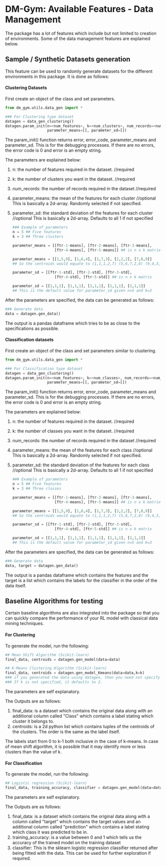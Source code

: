 # DM-Gym: Available Features - Data Management

The package has a lot of features which include but not limited to creation of environments. Some of the data management features are explained below.

## Sample / Synthetic Datasets generation

This feature can be used to randomly generate datasets for the different environments in this package. It is done as follows:

#### Clustering Datasets

First create an object of the class and set parameters.

```python
from dm_gym.utils.data_gen import *

### For Clustering type dataset
datagen = data_gen_clustering()
datagen.param_init(n=<num_features>, k=<num_clusters>, num_records=<num_records>,
                   parameter_means=[], parameter_sd=[])
```

The param_init() function returns error, error_code, parameter_means and parameter_sd. This is for the debugging processes. If there are no errors, the error code is 0 and error is an empty string.

The parameters are explained below:

1. n: the number of features required in the dataset. //required

2. k: the number of clusters you want in the dataset. //required

3. num_records: the number of records required in the dataset //required

4. parameter_means: the mean of the features for each cluster //optional
   This is basically a 2d-array. Randomly selected if not specified.

5. parameter_sd: the standard deviation of the features for each cluster //optional
   This is basically a 2d-array. Defaults to all 1 if not specified

   ```python
   ### Example of parameters
   n = 5 ## Five features
   k = 3 ## Three clusters
   
   parameter_means = [[ftr-1-means], [ftr-2-means], [ftr-3-means],
                      [ftr-4-means], [ftr-5-means]] ## is n x k matrix
   
   parameter_means = [[1,5,9], [1,6,4], [1,7,3], [2,2,2], [7,8,9]]
   ## So the centroids would equate to (1,1,1,2,7) (5,6,7,2,8) (9,4,3,2,9)
   
   parameter_sd = [[ftr-1-std], [ftr-2-std], [ftr-3-std],
                      [ftr-4-std], [ftr-5-std]] ## is n x k matrix 
   
   parameter_sd = [[1,1,1], [1,1,1], [1,1,1], [1,1,1], [1,1,1]] 
   ## This is the default value for parameter_sd given n=5 and k=3
   ```


After the parameters are specified, the data can be generated as follows:

```python
### Generate data
data = datagen.gen_data()
```

The output is a pandas dataframe which tries to be as close to the specifications as possible.

#### Classification datasets

First create an object of the class and set parameters similar to clustering.

```python
from dm_gym.utils.data_gen import *

### For Classification type dataset
datagen = data_gen_clustering()
datagen.param_init(n=<num_features>, k=<num_classes>, num_records=<num_records>,
                   parameter_means=[], parameter_sd=[])
```

The param_init() function returns error, error_code, parameter_means and parameter_sd. This is for the debugging processes. If there are no errors, the error code is 0 and error is an empty string.

The parameters are explained below:

1. n: the number of features required in the dataset. //required

2. k: the number of classes you want in the dataset. //required

3. num_records: the number of records required in the dataset //required

4. parameter_means: the mean of the features for each class //optional
   This is basically a 2d-array. Randomly selected if not specified.

5. parameter_sd: the standard deviation of the features for each class //optional
   This is basically a 2d-array. Defaults to all 1 if not specified

   ```python
   ### Example of parameters
   n = 5 ## Five features
   k = 3 ## Three classes
   
   parameter_means = [[ftr-1-means], [ftr-2-means], [ftr-3-means],
                      [ftr-4-means], [ftr-5-means]] ## is n x k matrix
   
   parameter_means = [[1,5,9], [1,6,4], [1,7,3], [2,2,2], [7,8,9]]
   ## So the centroids would equate to (1,1,1,2,7) (5,6,7,2,8) (9,4,3,2,9)
   
   parameter_sd = [[ftr-1-std], [ftr-2-std], [ftr-3-std],
                      [ftr-4-std], [ftr-5-std]] ## is n x k matrix 
   
   parameter_sd = [[1,1,1], [1,1,1], [1,1,1], [1,1,1], [1,1,1]] 
   ## This is the default value for parameter_sd given n=5 and k=3
   ```

After the parameters are specified, the data can be generated as follows:

```python
### Generate data
data, target = datagen.gen_data()
```

The output is a pandas dataframe which contains the features and the target is a list which contains the labels for the classifier in the order of the data itself.

## Baseline Algorithms for testing

Certain baseline algorithms are also integrated into the package so that you can quickly compare the performance of your RL model with classical data mining techniques.

#### For Clustering

To generate the model, run the following:

```python
## Mean Shift Algorithm (Scikit-learn)
final_data, centroids = datagen.gen_model(data=data)

## K-Means Clustering Algorithm (Scikit-learn)
final_data, centroids = datagen.gen_model_Kmeans(data=data,k=k)
### if you generated the data using datagen, then you need not specify k. Otherwies, the value of k is required.
### If k is not specified, it defaults to 2.
```

The parameters are self explanatory.

The Outputs are as follows:

1. final_data: is a dataset which contains the original data along with an additional column called "Class" which contains a label stating which cluster it belongs to.
2. centroids: is a 2d python list which contains tuples of the centroids of the clusters. The order is the same as the label itself. 

The labels start from 0 to k-1 both inclusive in the case of k-means. In case of mean shift algorithm, it is possible that it may identify more or less clusters than the value of k.

#### For Classification

To generate the model, run the following:

```python
## Logistic regression (Scikit-learn)
final_data, training_accuracy, classifier = datagen.gen_model(data=data, target=target)
```

The parameters are self explanatory.

The Outputs are as follows:

1. final_data: is a dataset which contains the original data along with a column called "target" which contains the target values and an additional column called "prediction" which contains a label stating which class it was predicted to be in.
2. training_accuracy: is a value between 0 and 1 which tells us the accuracy of the trained model on the training dataset
3. classifier: This is the sklearn logistic regression classifier returned after being fitted with the data. This can be used for further exploration if required.